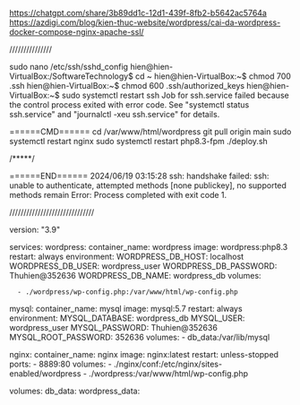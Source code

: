 https://chatgpt.com/share/3b89dd1c-12d1-439f-8fb2-b5642ac5764a
https://azdigi.com/blog/kien-thuc-website/wordpress/cai-da-wordpress-docker-compose-nginx-apache-ssl/

///////////////

sudo nano /etc/ssh/sshd_config
hien@hien-VirtualBox:/SoftwareTechnology$ cd ~
hien@hien-VirtualBox:~$ chmod 700 .ssh
hien@hien-VirtualBox:~$ chmod 600 .ssh/authorized_keys
hien@hien-VirtualBox:~$ sudo systemctl restart ssh
Job for ssh.service failed because the control process exited with error code.
See "systemctl status ssh.service" and "journalctl -xeu ssh.service" for details.

======CMD======
cd /var/www/html/wordpress
git pull origin main
sudo systemctl restart nginx
sudo systemctl restart php8.3-fpm
./deploy.sh

/*****/



======END======
2024/06/19 03:15:28 ssh: handshake failed: ssh: unable to authenticate, attempted methods [none publickey], no supported methods remain
Error: Process completed with exit code 1.



//////////////////////////////

version: "3.9"

services:
  wordpress:
    container_name: wordpress
    image: wordpress:php8.3
    restart: always
    environment:
      WORDPRESS_DB_HOST: localhost
      WORDPRESS_DB_USER: wordpress_user
      WORDPRESS_DB_PASSWORD: Thuhien@352636
      WORDPRESS_DB_NAME: wordpress_db
    volumes:

      - ./wordpress/wp-config.php:/var/www/html/wp-config.php


  mysql:
    container_name: mysql
    image: mysql:5.7
    restart: always
    environment:
      MYSQL_DATABASE: wordpress_db
      MYSQL_USER: wordpress_user
      MYSQL_PASSWORD: Thuhien@352636
      MYSQL_ROOT_PASSWORD: 352636
    volumes:
      - db_data:/var/lib/mysql

  nginx:
    container_name: nginx
    image: nginx:latest
    restart: unless-stopped
    ports:
      - 8889:80
    volumes:
      - ./nginx/conf:/etc/nginx/sites-enabled/wordpress
      - ./wordpress:/var/www/html/wp-config.php


volumes:
  db_data:
  wordpress_data:
